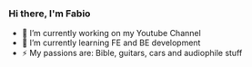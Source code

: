 ### Hi there, I'm Fabio

- 🔭 I’m currently working on my Youtube Channel
- 🌱 I’m currently learning FE and BE development
- ⚡ My passions are: Bible, guitars, cars and audiophile stuff

